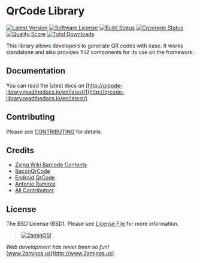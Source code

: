 QrCode Library
================

[![Latest Version](https://img.shields.io/github/tag/2amigos/qrcode-library.svg?style=flat-square&label=release)](https://github.com/2amigos/qrcode-library/tags)
[![Software License](https://img.shields.io/badge/license-BSD-brightgreen.svg?style=flat-square)](LICENSE.md)
[![Build Status](https://img.shields.io/travis/2amigos/qrcode-library/master.svg?style=flat-square)](https://travis-ci.org/2amigos/qrcode-library)
[![Coverage Status](https://img.shields.io/scrutinizer/coverage/g/2amigos/qrcode-library.svg?style=flat-square)](https://scrutinizer-ci.com/g/2amigos/qrcode-library/code-structure)
[![Quality Score](https://img.shields.io/scrutinizer/g/2amigos/qrcode-library.svg?style=flat-square)](https://scrutinizer-ci.com/g/2amigos/qrcode-library)
[![Total Downloads](https://img.shields.io/packagist/dt/2amigos/qrcode-library.svg)](https://packagist.org/packages/2amigos/qrcode-library) 


This library allows developers to generate QR codes with ease. It works standalone and also provides Yii2 components for 
its use on the framework.

## Documentation 

You can read the latest docs on [http://qrcode-library.readthedocs.io/en/latest/](http://qrcode-library.readthedocs.io/en/latest/)

## Contributing

Please see [CONTRIBUTING](CONTRIBUTING.md) for details.

## Credits

- [Zxing Wiki Barcode Contents](https://github.com/zxing/zxing/wiki/Barcode-Contents)
- [BaconQrCode](https://github.com/Bacon/BaconQrCode)
- [Endroid QrCode](https://github.com/endroid/QrCode)
- [Antonio Ramirez](https://github.com/tonydspaniard)
- [All Contributors](../../contributors)

## License

The BSD License (BSD). Please see [License File](LICENSE.md) for more information.


> [![2amigOS!](http://www.gravatar.com/avatar/55363394d72945ff7ed312556ec041e0.png)](http://www.2amigos.us)

<i>Web development has never been so fun!</i>  
[www.2amigos.us](http://www.2amigos.us)
